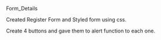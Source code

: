 Form_Details

Created Register Form and Styled form using css.

Create 4 buttons and gave them to alert function to each one.